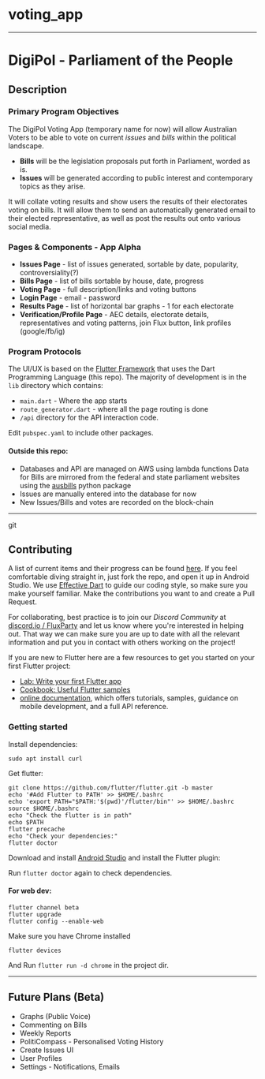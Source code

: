 # voting_app

--------------------------------------------------------------------------------

# DigiPol - Parliament of the People

## Description

### Primary Program Objectives

The DigiPol Voting App (temporary name for now) will allow Australian Voters to be able to vote on current _issues_ and _bills_ within the political landscape.

- **Bills** will be the legislation proposals put forth in Parliament, worded as is.
- **Issues** will be generated according to public interest and contemporary topics as they arise.

It will collate voting results and show users the results of their electorates voting on bills. It will allow them to send an automatically generated email to their elected representative, as well as post the results out onto various social media.

### Pages & Components - App Alpha

- **Issues Page** - list of issues generated, sortable by date, popularity, controversiality(?)
- **Bills Page** - list of bills sortable by house, date, progress
- **Voting Page** - full description/links and voting buttons
- **Login Page** - email - password
- **Results Page** - list of horizontal bar graphs - 1 for each electorate
- **Verification/Profile Page** - AEC details, electorate details, representatives and voting patterns, join Flux button, link profiles (google/fb/ig)

### Program Protocols

The UI/UX is based on the [Flutter Framework](https://flutter.dev/) that uses the Dart Programming Language (this repo). The majority of development is in the `lib` directory which contains:

- `main.dart` - Where the app starts
- `route_generator.dart` - where all the page routing is done
- `/api` directory for the API interaction code.

Edit `pubspec.yaml` to include other packages.

#### Outside this repo:

- Databases and API are managed on AWS using lambda functions Data for Bills are mirrored from the federal and state parliament websites using the [ausbills](https://github.com/KipCrossing/Aus-Bills) python package
- Issues are manually entered into the database for now
- New Issues/Bills and votes are recorded on the block-chain

--------------------------------------------------------------------------------
git
## Contributing

A list of current items and their progress can be found [here](https://github.com/voteflux/voting_app/projects/1). If you feel comfortable diving straight in, just fork the repo, and open it up in Android Studio. We use [Effective Dart](https://dart.dev/guides/language/effective-dart) to guide our coding style, so make sure you make yourself familiar. Make the contributions you want to and create a Pull Request.

For collaborating, best practice is to join our _Discord Community_ at [discord.io / FluxParty](discord.io/FluxParty) and let us know where you're interested in helping out. That way we can make sure you are up to date with all the relevant information and put you in contact with others working on the project!

If you are new to Flutter here are a few resources to get you started on your first Flutter project:

- [Lab: Write your first Flutter app](https://flutter.dev/docs/get-started/codelab)
- [Cookbook: Useful Flutter samples](https://flutter.dev/docs/cookbook)
- [online documentation](https://flutter.dev/docs), which offers tutorials, samples, guidance on mobile development, and a full API reference.


### Getting started

Install dependencies:

```
sudo apt install curl
```

Get flutter:

```
git clone https://github.com/flutter/flutter.git -b master
echo '#Add Flutter to PATH' >> $HOME/.bashrc
echo 'export PATH="$PATH:'$(pwd)'/flutter/bin"' >> $HOME/.bashrc
source $HOME/.bashrc
echo "Check the flutter is in path"
echo $PATH
flutter precache
echo "Check your dependencies:"
flutter doctor
```

Download and install [Android Studio](https://developer.android.com/studio) and install the Flutter plugin:

Run `flutter doctor` again to check dependencies.

#### For web dev:

```
flutter channel beta
flutter upgrade
flutter config --enable-web
```

Make sure you have Chrome installed

```
flutter devices
```

And Run `flutter run -d chrome` in the project dir.


--------------------------------------------------------------------------------

## Future Plans (Beta)

- Graphs (Public Voice)
- Commenting on Bills
- Weekly Reports
- PolitiCompass - Personalised Voting History
- Create Issues UI
- User Profiles
- Settings - Notifications, Emails

